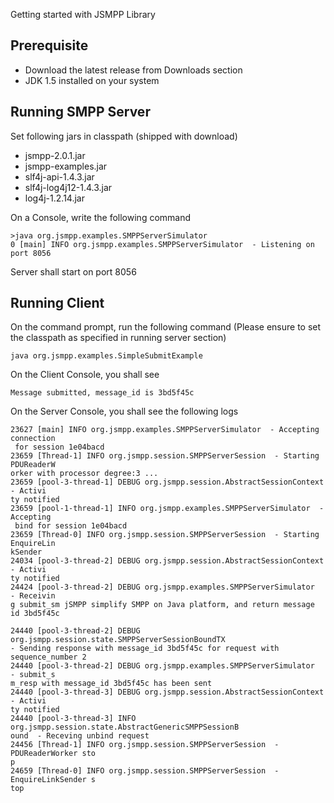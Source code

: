 Getting started with JSMPP Library


## Prerequisite ##

  * Download the latest release from Downloads section
  * JDK 1.5 installed on your system

## Running SMPP Server ##
Set following jars in classpath (shipped with download)
  * jsmpp-2.0.1.jar
  * jsmpp-examples.jar
  * slf4j-api-1.4.3.jar
  * slf4j-log4j12-1.4.3.jar
  * log4j-1.2.14.jar

On a Console, write the following command

```
>java org.jsmpp.examples.SMPPServerSimulator
0 [main] INFO org.jsmpp.examples.SMPPServerSimulator  - Listening on port 8056
```

Server shall start on port 8056

## Running Client ##

On the command prompt, run the following command (Please ensure to set the classpath as specified in running server section)

```
java org.jsmpp.examples.SimpleSubmitExample
```

On the Client Console, you shall see
```
Message submitted, message_id is 3bd5f45c
```


On the Server Console, you shall see the following logs
```
23627 [main] INFO org.jsmpp.examples.SMPPServerSimulator  - Accepting connection
 for session 1e04bacd
23659 [Thread-1] INFO org.jsmpp.session.SMPPServerSession  - Starting PDUReaderW
orker with processor degree:3 ...
23659 [pool-3-thread-1] DEBUG org.jsmpp.session.AbstractSessionContext  - Activi
ty notified
23659 [pool-1-thread-1] INFO org.jsmpp.examples.SMPPServerSimulator  - Accepting
 bind for session 1e04bacd
23659 [Thread-0] INFO org.jsmpp.session.SMPPServerSession  - Starting EnquireLin
kSender
24034 [pool-3-thread-2] DEBUG org.jsmpp.session.AbstractSessionContext  - Activi
ty notified
24424 [pool-3-thread-2] DEBUG org.jsmpp.examples.SMPPServerSimulator  - Receivin
g submit_sm jSMPP simplify SMPP on Java platform, and return message id 3bd5f45c

24440 [pool-3-thread-2] DEBUG org.jsmpp.session.state.SMPPServerSessionBoundTX
- Sending response with message_id 3bd5f45c for request with sequence_number 2
24440 [pool-3-thread-2] DEBUG org.jsmpp.examples.SMPPServerSimulator  - submit_s
m_resp with message_id 3bd5f45c has been sent
24440 [pool-3-thread-3] DEBUG org.jsmpp.session.AbstractSessionContext  - Activi
ty notified
24440 [pool-3-thread-3] INFO org.jsmpp.session.state.AbstractGenericSMPPSessionB
ound  - Receving unbind request
24456 [Thread-1] INFO org.jsmpp.session.SMPPServerSession  - PDUReaderWorker sto
p
24659 [Thread-0] INFO org.jsmpp.session.SMPPServerSession  - EnquireLinkSender s
top
```
